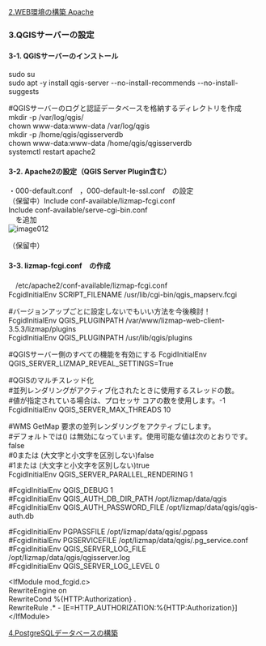 [2.WEB環境の構築 Apache](https://github.com/yamamoto-ryuzo/Lizmap-installation-Japanese-memo/blob/main/2.WEB%E7%92%B0%E5%A2%83%E3%81%AE%E6%A7%8B%E7%AF%89.md)

### 3.QGISサーバーの設定  
#### 3-1. QGISサーバーのインストール  
sudo su  
sudo apt -y  install qgis-server --no-install-recommends --no-install-suggests  

#QGISサーバーのログと認証データベースを格納するディレクトリを作成  
mkdir -p /var/log/qgis/  
chown www-data:www-data /var/log/qgis  
mkdir -p /home/qgis/qgisserverdb  
chown www-data:www-data /home/qgis/qgisserverdb  
systemctl restart apache2  

#### 3-2. Apache2の設定（QGIS Server Plugin含む）  
・000-default.conf　，000-default-le-ssl.conf　の設定  
    （保留中）Include conf-available/lizmap-fcgi.conf  
    Include conf-available/serve-cgi-bin.conf  
　を追加  
 ![image012](https://user-images.githubusercontent.com/86514652/174402261-b6a5f179-bbc3-4790-b402-1b85435ff2d1.png)

（保留中）
#### 3-3. lizmap-fcgi.conf　の作成  
　/etc/apache2/conf-available/lizmap-fcgi.conf   
FcgidInitialEnv SCRIPT_FILENAME /usr/lib/cgi-bin/qgis_mapserv.fcgi  

#バージョンアップごとに設定しないでもいい方法を今後検討！  
FcgidInitialEnv QGIS_PLUGINPATH /var/www/lizmap-web-client-3.5.3/lizmap/plugins  
FcgidInitialEnv QGIS_PLUGINPATH /usr/lib/qgis/plugins  

#QGISサーバー側のすべての機能を有効にする
FcgidInitialEnv QGIS_SERVER_LIZMAP_REVEAL_SETTINGS=True

#QGISのマルチスレッド化  
#並列レンダリングがアクティブ化されたときに使用するスレッドの数。  
#値が指定されている場合は、プロセッサ コアの数を使用します。‎-1  
FcgidInitialEnv QGIS_SERVER_MAX_THREADS 10  

#WMS GetMap 要求の並列レンダリングをアクティブにします。  
#デフォルトでは() は無効になっています。使用可能な値は次のとおりです。‎false  
#0‎または (大文字と小文字を区別しない)‎false  
#1‎または (大文字と小文字を区別しない)‎true  
FcgidInitialEnv QGIS_SERVER_PARALLEL_RENDERING 1  

#FcgidInitialEnv QGIS_DEBUG 1  
#FcgidInitialEnv QGIS_AUTH_DB_DIR_PATH /opt/lizmap/data/qgis  
#FcgidInitialEnv QGIS_AUTH_PASSWORD_FILE /opt/lizmap/data/qgis/qgis-auth.db  

#FcgidInitialEnv PGPASSFILE /opt/lizmap/data/qgis/.pgpass  
#FcgidInitialEnv PGSERVICEFILE /opt/lizmap/data/qgis/.pg_service.conf  
#FcgidInitialEnv QGIS_SERVER_LOG_FILE /opt/lizmap/data/qgis/qgisserver.log  
#FcgidInitialEnv QGIS_SERVER_LOG_LEVEL 0   
  
\<IfModule mod_fcgid.c>  
    RewriteEngine on  
    RewriteCond %{HTTP:Authorization} .  
    RewriteRule .* - [E=HTTP_AUTHORIZATION:%{HTTP:Authorization}]  
\</IfModule>   
  
[4.PostgreSQLデータベースの構築](https://github.com/yamamoto-ryuzo/Lizmap-installation-Japanese-memo/blob/main/4.PostgreSQL%E3%83%87%E3%83%BC%E3%82%BF%E3%83%99%E3%83%BC%E3%82%B9%E3%81%AE%E6%A7%8B%E7%AF%89.md)  
